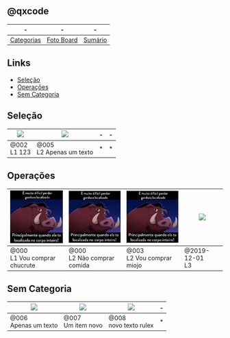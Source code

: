 ## @qxcode
-|-|-
-|-|-
[Categorias](categorias.md#qxcode) | [Foto Board](view.md#qxcode) |  [Sumário](summary.md#qxcode)


## Links
- [Seleção](#seleção)
- [Operações](#operações)
- [Sem Categoria](#sem-categoria)

## Seleção

[![](https://placekitten.com/320/181)](base/002/Readme.md#selecao-l1-123-sdf-empty)|[![](https://placekitten.com/320/181)](base/005/Readme.md#selecao-l2-apenas-um-texto)|-|-
-|-|-|-
@002<br>L1 123|@005<br>L2 Apenas um texto|*|*



## Operações

[![](base/.thumb/000/01.jpg)](base/000/01.md#operacoes-l1-vou-comprar-chucrute)|[![](base/.thumb/000/Readme.jpg)](base/000/Readme.md#operacoes-l2-não-comprar-comida-empty-ævou)|[![](base/.thumb/003/Readme.jpg)](base/003/Readme.md#operacoes-l2-vou-comprar-miojo-comida)|[![](https://placekitten.com/320/181)](base/001/Readme.md#operacoes-ð2019-12-01-l3-empty)
-|-|-|-
@000<br>L1 Vou comprar chucrute|@000<br>L2 Não comprar comida|@003<br>L2 Vou comprar miojo|@2019-12-01<br>L3



## Sem Categoria

[![](https://placekitten.com/320/181)](base/006/Readme.md#apenas-um-texto-empty)|[![](https://placekitten.com/320/181)](base/007/Readme.md#um-item-novo-empty)|[![](https://placekitten.com/320/181)](base/008/Readme.md#novo-texto-rulex-empty)|-
-|-|-|-
@006<br>Apenas um texto|@007<br>Um item novo|@008<br>novo texto rulex|*


